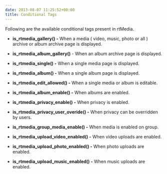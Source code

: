 ```yaml
---
date: 2013-08-07 11:25:52+00:00
title: Conditional Tags
---
```


Following are the available conditional tags present in rtMedia.




	
  * **is_rtmedia_gallery() -** When a media ( video, music, photo or all ) archive or album archive page is displayed.

	
  * **is_rtmedia_album_gallery()** - When an album archive page is displayed.

	
  * **is_rtmedia_single() -** When a single media page is displayed.

	
  * **is_rtmedia_album() -** When a single album page is displayed.

	
  * **is_rtmedia_edit_allowed() -** When a single media or album is editable.

	
  * **is_rtmedia_album_enable() -** When albums are enabled.

	
  * **is_rtmedia_privacy_enable() -** When privacy is enabled.

	
  * **is_rtmedia_privacy_user_overide() -** When privacy can be overridden by users.

	
  * **is_rtmedia_group_media_enable() -** When media is enabled on group.

	
  * **is_rtmedia_upload_video_enabled() -** When video uploads are enabled.

	
  * **is_rtmedia_upload_photo_enabled() -** When photo uploads are enabled.

	
  * **is_rtmedia_upload_music_enabled() -** When music uploads are enabled.


